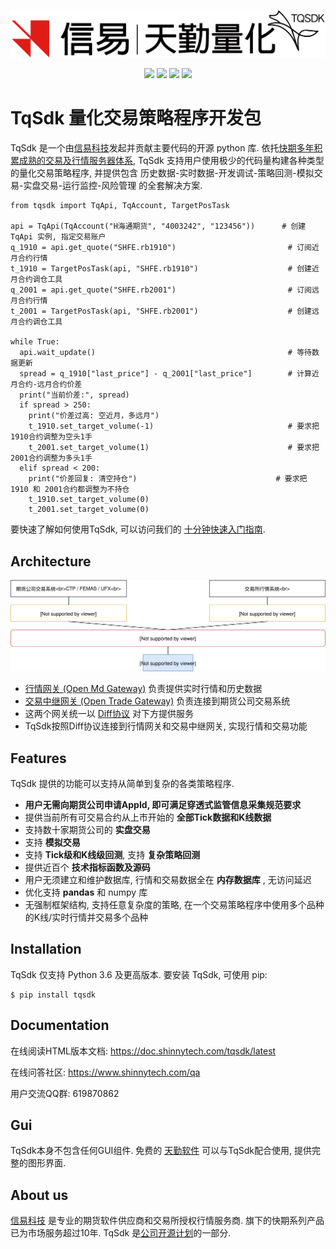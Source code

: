 <p align="center">
  <img src ="https://raw.githubusercontent.com/shinnytech/tqsdk-python/master/doc/logo.png"/>
</p>
<p align="center">
    <img src ="https://img.shields.io/badge/version-0.9.16-blueviolet.svg"/>
    <img src ="https://img.shields.io/badge/platform-windows|linux|macos-green.svg"/>
    <img src ="https://img.shields.io/badge/python-3.6+-blue.svg" />
    <img src ="https://img.shields.io/github/license/shinnytech/tqsdk-python.svg?color=orange"/>
</p>

TqSdk 量化交易策略程序开发包
====================================
TqSdk 是一个由[信易科技](https://www.shinnytech.com)发起并贡献主要代码的开源 python 库. 
依托[快期多年积累成熟的交易及行情服务器体系](https://www.shinnytech.com/diff), TqSdk 支持用户使用极少的代码量构建各种类型的量化交易策略程序, 
并提供包含 历史数据-实时数据-开发调试-策略回测-模拟交易-实盘交易-运行监控-风险管理 的全套解决方案.

``` {.sourceCode .python}
from tqsdk import TqApi, TqAccount, TargetPosTask

api = TqApi(TqAccount("H海通期货", "4003242", "123456"))      # 创建 TqApi 实例, 指定交易账户
q_1910 = api.get_quote("SHFE.rb1910")                         # 订阅近月合约行情
t_1910 = TargetPosTask(api, "SHFE.rb1910")                    # 创建近月合约调仓工具
q_2001 = api.get_quote("SHFE.rb2001")                         # 订阅远月合约行情
t_2001 = TargetPosTask(api, "SHFE.rb2001")                    # 创建远月合约调仓工具

while True:
  api.wait_update()                                           # 等待数据更新
  spread = q_1910["last_price"] - q_2001["last_price"]        # 计算近月合约-远月合约价差
  print("当前价差:", spread)
  if spread > 250:
    print("价差过高: 空近月，多远月")                            
    t_1910.set_target_volume(-1)                              # 要求把1910合约调整为空头1手
    t_2001.set_target_volume(1)                               # 要求把2001合约调整为多头1手
  elif spread < 200:
    print("价差回复: 清空持仓")                               # 要求把 1910 和 2001合约都调整为不持仓
    t_1910.set_target_volume(0)
    t_2001.set_target_volume(0)
```

要快速了解如何使用TqSdk, 可以访问我们的 [十分钟快速入门指南](https://doc.shinnytech.com/tqsdk/latest/quickstart.html).


Architecture
---------------
<img alt="系统架构图" src="https://raw.githubusercontent.com/shinnytech/tqsdk-python/master/doc/arch.svg?sanitize=true">

* [行情网关 (Open Md Gateway)](https://github.com/shinnytech/open-md-gateway) 负责提供实时行情和历史数据
* [交易中继网关 (Open Trade Gateway)](https://github.com/shinnytech/open-trade-gateway) 负责连接到期货公司交易系统
* 这两个网关统一以 [Diff协议](https://doc.shinnytech.com/diff/latest) 对下方提供服务
* TqSdk按照Diff协议连接到行情网关和交易中继网关, 实现行情和交易功能


Features
---------------
TqSdk 提供的功能可以支持从简单到复杂的各类策略程序.

* **用户无需向期货公司申请AppId, 即可满足穿透式监管信息采集规范要求**
* 提供当前所有可交易合约从上市开始的 **全部Tick数据和K线数据**
* 支持数十家期货公司的 **实盘交易**
* 支持 **模拟交易**
* 支持 **Tick级和K线级回测**, 支持 **复杂策略回测**
* 提供近百个 **技术指标函数及源码**
* 用户无须建立和维护数据库, 行情和交易数据全在 **内存数据库** , 无访问延迟
* 优化支持 **pandas** 和 numpy 库
* 无强制框架结构, 支持任意复杂度的策略, 在一个交易策略程序中使用多个品种的K线/实时行情并交易多个品种


Installation
-------------------------------------------------
TqSdk 仅支持 Python 3.6 及更高版本. 要安装 TqSdk, 可使用 pip:

``` {.sourceCode .bash}
$ pip install tqsdk
```


Documentation
-------------------------------------------------
在线阅读HTML版本文档: https://doc.shinnytech.com/tqsdk/latest

在线问答社区: https://www.shinnytech.com/qa

用户交流QQ群: 619870862
	
Gui
-------------------------------------------------
TqSdk本身不包含任何GUI组件. 免费的 [天勤软件](https://www.shinnytech.com/tianqin) 可以与TqSdk配合使用, 提供完整的图形界面.

About us
-------------------------------------------------
[信易科技](https://www.shinnytech.com) 是专业的期货软件供应商和交易所授权行情服务商. 旗下的快期系列产品已为市场服务超过10年. TqSdk 是[公司开源计划](https://www.shinnytech.com/diff)的一部分. 

